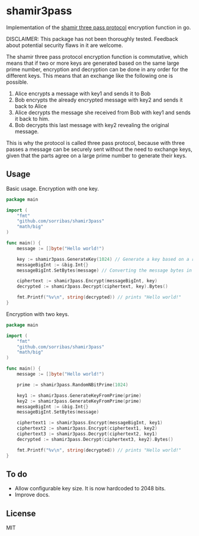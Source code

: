 shamir3pass
===========

Implementation of the [shamir three pass protocol](https://en.wikipedia.org/wiki/Three-pass_protocol) encryption function in go.

DISCLAIMER: This package has not been thoroughly tested. Feedback about potential security flaws in it are welcome.

The shamir three pass protocol encryption function is commutative, which means that if two or more keys are generated
based on the same large prime number, encryption and decryption can be done in any order for the different keys. This
means that an exchange like the following one is possible.

1. Alice encrypts a message with key1 and sends it to Bob
2. Bob encrypts the already encrypted message with key2 and sends it back to Alice
3. Alice decrypts the message she received from Bob with key1 and sends it back to him.
4. Bob decrypts this last message with key2 revealing the original message.

This is why the protocol is called three pass protocol, because with three passes a message
can be securely sent without the need to exchange keys, given that the parts agree on a
large prime number to generate their keys.

Usage
-----

Basic usage. Encryption with one key.

```go
package main

import (
	"fmt"
	"github.com/sorribas/shamir3pass"
	"math/big"
)

func main() {
	message := []byte("Hello world!")

	key := shamir3pass.GenerateKey(1024) // Generate a key based on a random prime
	messageBigInt := &big.Int{}
	messageBigInt.SetBytes(message) // Converting the message bytes in to a big int

	ciphertext := shamir3pass.Encrypt(messageBigInt, key)
	decrypted := shamir3pass.Decrypt(ciphertext, key).Bytes()

	fmt.Printf("%v\n", string(decrypted)) // prints "Hello world!"
}
```

Encryption with two keys.

```go
package main

import (
	"fmt"
	"github.com/sorribas/shamir3pass"
	"math/big"
)

func main() {
	message := []byte("Hello world!")

	prime := shamir3pass.RandomNBitPrime(1024)

	key1 := shamir3pass.GenerateKeyFromPrime(prime)
	key2 := shamir3pass.GenerateKeyFromPrime(prime)
	messageBigInt := &big.Int{}
	messageBigInt.SetBytes(message)

	ciphertext1 := shamir3pass.Encrypt(messageBigInt, key1)
	ciphertext2 := shamir3pass.Encrypt(ciphertext1, key2)
	ciphertext3 := shamir3pass.Decrypt(ciphertext2, key1)
	decrypted := shamir3pass.Decrypt(ciphertext3, key2).Bytes()

	fmt.Printf("%v\n", string(decrypted)) // prints "Hello world!"
}
```

To do
-----

* Allow configurable key size. It is now hardcoded to 2048 bits.
* Improve docs.

License
-------

MIT
